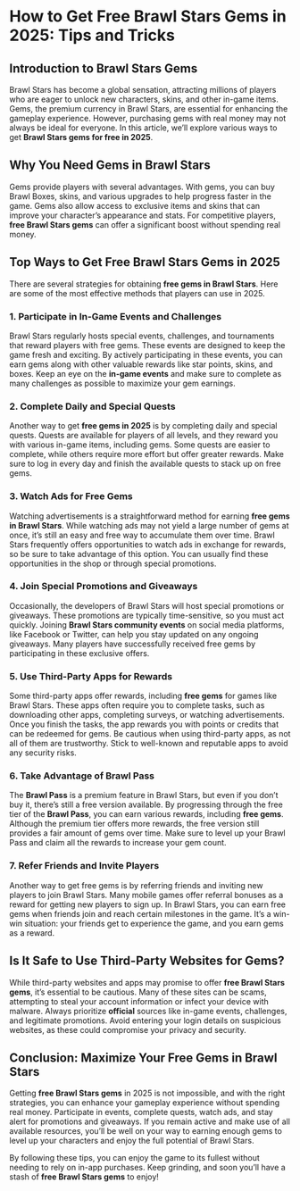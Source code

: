 

# How to Get Free Brawl Stars Gems in 2025: Tips and Tricks

## Introduction to Brawl Stars Gems

Brawl Stars has become a global sensation, attracting millions of players who are eager to unlock new characters, skins, and other in-game items. Gems, the premium currency in Brawl Stars, are essential for enhancing the gameplay experience. However, purchasing gems with real money may not always be ideal for everyone. In this article, we’ll explore various ways to get **Brawl Stars gems for free in 2025**. 

## Why You Need Gems in Brawl Stars

Gems provide players with several advantages. With gems, you can buy Brawl Boxes, skins, and various upgrades to help progress faster in the game. Gems also allow access to exclusive items and skins that can improve your character’s appearance and stats. For competitive players, **free Brawl Stars gems** can offer a significant boost without spending real money.

## Top Ways to Get Free Brawl Stars Gems in 2025

There are several strategies for obtaining **free gems in Brawl Stars**. Here are some of the most effective methods that players can use in 2025.

### 1. Participate in In-Game Events and Challenges

Brawl Stars regularly hosts special events, challenges, and tournaments that reward players with free gems. These events are designed to keep the game fresh and exciting. By actively participating in these events, you can earn gems along with other valuable rewards like star points, skins, and boxes. Keep an eye on the **in-game events** and make sure to complete as many challenges as possible to maximize your gem earnings.

### 2. Complete Daily and Special Quests

Another way to get **free gems in 2025** is by completing daily and special quests. Quests are available for players of all levels, and they reward you with various in-game items, including gems. Some quests are easier to complete, while others require more effort but offer greater rewards. Make sure to log in every day and finish the available quests to stack up on free gems.

### 3. Watch Ads for Free Gems

Watching advertisements is a straightforward method for earning **free gems in Brawl Stars**. While watching ads may not yield a large number of gems at once, it’s still an easy and free way to accumulate them over time. Brawl Stars frequently offers opportunities to watch ads in exchange for rewards, so be sure to take advantage of this option. You can usually find these opportunities in the shop or through special promotions.

### 4. Join Special Promotions and Giveaways

Occasionally, the developers of Brawl Stars will host special promotions or giveaways. These promotions are typically time-sensitive, so you must act quickly. Joining **Brawl Stars community events** on social media platforms, like Facebook or Twitter, can help you stay updated on any ongoing giveaways. Many players have successfully received free gems by participating in these exclusive offers.

### 5. Use Third-Party Apps for Rewards

Some third-party apps offer rewards, including **free gems** for games like Brawl Stars. These apps often require you to complete tasks, such as downloading other apps, completing surveys, or watching advertisements. Once you finish the tasks, the app rewards you with points or credits that can be redeemed for gems. Be cautious when using third-party apps, as not all of them are trustworthy. Stick to well-known and reputable apps to avoid any security risks.

### 6. Take Advantage of Brawl Pass

The **Brawl Pass** is a premium feature in Brawl Stars, but even if you don’t buy it, there’s still a free version available. By progressing through the free tier of the **Brawl Pass**, you can earn various rewards, including **free gems**. Although the premium tier offers more rewards, the free version still provides a fair amount of gems over time. Make sure to level up your Brawl Pass and claim all the rewards to increase your gem count.

### 7. Refer Friends and Invite Players

Another way to get free gems is by referring friends and inviting new players to join Brawl Stars. Many mobile games offer referral bonuses as a reward for getting new players to sign up. In Brawl Stars, you can earn free gems when friends join and reach certain milestones in the game. It’s a win-win situation: your friends get to experience the game, and you earn gems as a reward.

## Is It Safe to Use Third-Party Websites for Gems?

While third-party websites and apps may promise to offer **free Brawl Stars gems**, it’s essential to be cautious. Many of these sites can be scams, attempting to steal your account information or infect your device with malware. Always prioritize **official** sources like in-game events, challenges, and legitimate promotions. Avoid entering your login details on suspicious websites, as these could compromise your privacy and security.

## Conclusion: Maximize Your Free Gems in Brawl Stars

Getting **free Brawl Stars gems** in 2025 is not impossible, and with the right strategies, you can enhance your gameplay experience without spending real money. Participate in events, complete quests, watch ads, and stay alert for promotions and giveaways. If you remain active and make use of all available resources, you’ll be well on your way to earning enough gems to level up your characters and enjoy the full potential of Brawl Stars.

By following these tips, you can enjoy the game to its fullest without needing to rely on in-app purchases. Keep grinding, and soon you’ll have a stash of **free Brawl Stars gems** to enjoy!

